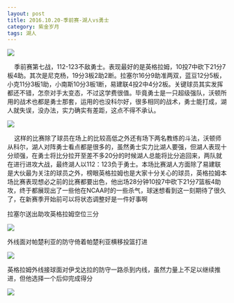 ```yaml
---
layout: post
title: 2016.10.20-季前赛-湖人vs勇士
category: 紫金岁月
tags: 湖人
---
```



![](http://offfjcibp.bkt.clouddn.com/yingge.jpg)

&nbsp;&nbsp;&nbsp;&nbsp;季前赛第七战，112-123不敌勇士。表现最好的是英格拉姆，10投7中砍下21分7板4助。其次是尼克杨，19分3板2助2断。拉塞尔16分9助准两双，蓝豆12分5板，小克11分3板1助，小南斯10分3板1断，易建联4投2中4分2板。关键球员其实发挥都还不错，怎奈对手太变态，不过这学费很值。毕竟勇士是一只超级强队，沃顿所用的战术也都是勇士那套，运用的也没科尔好，很多相同的战术，勇士能打成，湖人就失误，没办法，实力确实有差距，这点不得不承认。

![](http://offfjcibp.bkt.clouddn.com/warriors.png)

&nbsp;&nbsp;&nbsp;&nbsp;这样的比赛除了球员在场上的比较高低之外还有场下两名教练的斗法，沃顿师从科尔，湖人对阵勇士看点都是很多的，虽然勇士实力比湖人要强，但湖人表现十分顽强，在勇士将比分拉开至差不多20分的时候湖人总能将比分追回来，两队就在进行进攻大战，最终湖人以112：123负于勇士。本场比赛湖人方面除了易建联是大伙最为关注的球员之外，榜眼英格拉姆也是大家十分关心的球员，英格拉姆本场比赛表现想必之前的比赛都要出色，他出场28分钟10投7中砍下21分7篮板4助攻，终于都展现出了一些他在NCAA时的一些杀气，球迷想看到这一刻期待了很久了，在新赛季开始前可以将状态调整好是一件好事啊

拉塞尔送出助攻英格拉姆空位三分

![](http://offfjcibp.bkt.clouddn.com/yingge3.gif)

外线面对帕楚利亚的防守倚着帕楚利亚横移投篮打进

![](http://offfjcibp.bkt.clouddn.com/yingge2.gif)

英格拉姆外线接球面对伊戈达拉的防守一路杀到内线，虽然力量上不足以继续推进，但他选择一个后仰完成得分

![](http://offfjcibp.bkt.clouddn.com/yingge1.gif)

